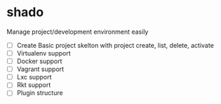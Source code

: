 # shado
Manage project/development environment easily

- [ ] Create Basic project skelton with project create, list, delete, activate
- [ ] Virtualenv support
- [ ] Docker support
- [ ] Vagrant support
- [ ] Lxc support
- [ ] Rkt support
- [ ] Plugin structure
